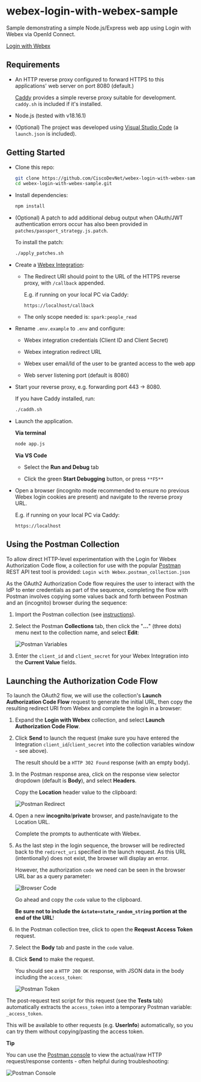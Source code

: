 # webex-login-with-webex-sample

Sample demonstrating a simple Node.js/Express web app using Login with Webex via OpenId Connect.

[Login with Webex](https://developer.webex.com/docs/login-with-webex)

## Requirements

* An HTTP reverse proxy configured to forward HTTPS to this applications' web server on port 8080 (default.)

  [Caddy](https://caddyserver.com/) provides a simple reverse proxy suitable for development.  `caddy.sh` is included if it's installed.

* Node.js (tested with v18.16.1)

* (Optional) The project was developed using [Visual Studio Code](https://code.visualstudio.com/) (a `launch.json` is included).

## Getting Started

* Clone this repo:

  ```bash
  git clone https://github.com/CiscoDevNet/webex-login-with-webex-sample.git
  cd webex-login-with-webex-sample.git
  ```

* Install dependencies:

  ```bash
  npm install
  ```

* (Optional) A patch to add additional debug output when OAuth/JWT authentication errors occur has also been provided in `patches/passport_strategy.js.patch`.

  To install the patch:

  ```bash
  ./apply_patches.sh
  ```

* Create a [Webex Integration](https://developer.webex.com/docs/integrations):

    * The Redirect URI should point to the URL of the HTTPS reverse proxy, with `/callback` appended.
    
      E.g. if running on your local PC via Caddy:

      ```
      https://localhost/callback
      ```

    * The only scope needed is: `spark:people_read`

* Rename `.env.example` to `.env` and configure:

  * Webex integration credentials (Client ID and Client Secret)

  * Webex integration redirect URL

  * Webex user email/Id of the user to be granted access to the web app

  * Web server listening port (default is 8080)

* Start your reverse proxy, e.g. forwarding port 443 -> 8080.

  If you have Caddy installed, run:

  ```bash
  ./caddh.sh
  ```

* Launch the application.

  **Via terminal**

  ```bash
  node app.js
  ```

  **Via VS Code**

  * Select the **Run and Debug** tab

  * Click the green **Start Debugging** button, or press `**F5**`

* Open a browser (incognito mode recommended to ensure no previous Webex login cookies are present) and navigate to the reverse proxy URL.

  E.g. if running on your local PC via Caddy:

  ```
  https://localhost
  ```

## Using the Postman Collection

To allow direct HTTP-level experimentation with the Login for Webex Authorization Code flow, a collection for use with the popular [Postman](https://www.postman.com/downloads/?utm_source=postman-home) REST API test tool is provided: `Login with Webex.postman_collection.json`

As the OAuth2 Authorization Code flow requires the user to interact with the IdP to enter credentials as part of the sequence, completing the flow with Postman involves copying some values back and forth between Postman and an (incognito) browser during the sequence:

1. Import the Postman collection (see [instructions](https://learning.postman.com/docs/getting-started/importing-and-exporting-data/)).

1. Select the Postman **Collections** tab, then click the "**...**" (three dots) menu next to the collection name, and select **Edit**:

   ![Postman Variables](images/postman_variables.png)

1. Enter the `client_id` and `client_secret` for your Webex Integration into the **Current Value** fields.

## Launching the Authorization Code Flow

To launch the OAuth2 flow, we will use the collection's **Launch Authorization Code Flow** request to generate the initial URL, then copy the resulting redirect URI from Webex and complete the login in a browser:

1. Expand the **Login with Webex** collection, and select **Launch Authorization Code Flow**.

1. Click **Send** to launch the request (make sure you have entered the Integration `client_id`/`client_secret` into the collection variables window - see above).

   The result should be a `HTTP 302 Found` response (with an empty body).

1. In the Postman response area, click on the response view selector dropdown (default is **Body**), and select **Headers**.

   Copy the **Location** header value to the clipboard:

   ![Postman Redirect](images/postman_redirect.png)

1. Open a new **incognito**/**private** browser, and paste/navigate to the Location URL.

   Complete the prompts to authenticate with Webex.

1. As the last step in the login sequence, the browser will be redirected back to the `redirect_uri` specified in the launch request.  As this URL (intentionally) does not exist, the browser will display an error.

   However, the authorization `code` we need can be seen in the browser URL bar as a query parameter:

   ![Browser Code](images/browser_code.png)

   Go ahead and copy the `code` value to the clipboard.
   
    **Be sure not to include the `&state=state_random_string` portion at the end of the URL**!

1. In the Postman collection tree, click to open the **Reqeust Access Token** request.

1. Select the **Body** tab and paste in the `code` value.

1. Click **Send** to make the request.

   You should see a `HTTP 200 OK` response, with JSON data in the body including the `access_token`:

   ![Postman Token](images/postman_token.png)

The post-request test script for this request (see the **Tests** tab) automatically extracts the `access_token` into a temporary Postman variable: `_access_token`.

This will be available to other requests (e.g. **UserInfo**) automatically, so you can try them without copying/pasting the access token.

**Tip**

You can use the [Postman console]() to view the actual/raw HTTP request/response contents - often helpful during troubleshooting:

![Postman Console](images/postman_console.png)







